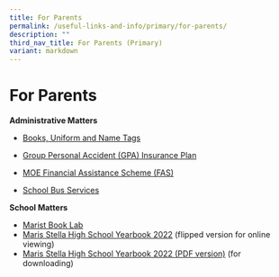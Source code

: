 ```yaml
---
title: For Parents
permalink: /useful-links-and-info/primary/for-parents/
description: ""
third_nav_title: For Parents (Primary)
variant: markdown
---
```

# For Parents

**Administrative Matters**

*   [Books, Uniform and Name Tags](/useful-links-and-info/primary/for-students/books-uniform-and-name-tags/)

    
*   [Group Personal Accident (GPA) Insurance Plan](/useful-links-and-info/primary/for-students/group-personal-accident-gpa-insurance-plan-for-students/)

*   [MOE Financial Assistance Scheme (FAS)](https://www.moe.gov.sg/financial-matters/financial-assistance)  

*   [School Bus Services](/useful-links-and-info/primary/for-students/school-bus-services/)

**School Matters**
*   [Marist Book Lab](/maristbooklab/)
*   [Maris Stella High School Yearbook 2022](https://online.fliphtml5.com/obrr/bzwk/) (flipped version for online viewing)
*   [Maris Stella High School Yearbook 2022 (PDF version)](https://drive.google.com/drive/folders/126p-CHw2Rki16iGKNCHDR4VSXLDrhjAo) (for downloading)